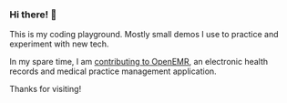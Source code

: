### Hi there! 👋

This is my coding playground. Mostly small demos I use to practice and experiment with new tech.

In my spare time, I am [contributing to OpenEMR](https://github.com/openemr/openemr/pulls?q=is%3Apr+author%3Araskolnikov-rodion+), an electronic health records and medical practice management application.

Thanks for visiting!

<!--
**raskolnikov-rodion/raskolnikov-rodion** is a ✨ _special_ ✨ repository because its `README.md` (this file) appears on your GitHub profile.

Here are some ideas to get you started:

- 🔭 I’m currently working on ...
- 🌱 I’m currently learning ...
- 👯 I’m looking to collaborate on ...
- 🤔 I’m looking for help with ...
- 💬 Ask me about ...
- 📫 How to reach me: ...
- 😄 Pronouns: ...
- ⚡ Fun fact: ...
-->
